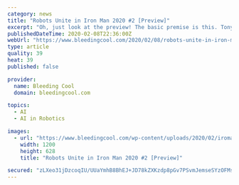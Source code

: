 ```yaml
---
category: news
title: "Robots Unite in Iron Man 2020 #2 [Preview]"
excerpt: "Oh, just look at the preview! The basic premise is this. Tony Stark is an artificial intelligence, Arno stark is the new Iron Man, and these two are gonna battle it out for another five issues until everything goes back to the way it was before. All is well. The Robot Rebellion has been dealt with. Humanity is perfectly safe. You may all thank ..."
publishedDateTime: 2020-02-08T22:36:00Z
webUrl: "https://www.bleedingcool.com/2020/02/08/robots-unite-in-iron-man-2020-2-preview/"
type: article
quality: 39
heat: 39
published: false

provider:
  name: Bleeding Cool
  domain: bleedingcool.com

topics:
  - AI
  - AI in Robotics

images:
  - url: "https://www.bleedingcool.com/wp-content/uploads/2020/02/iroman20202-1-copy-1200x628.jpg"
    width: 1200
    height: 628
    title: "Robots Unite in Iron Man 2020 #2 [Preview]"

secured: "zLXeo31jDzcoqIU/UUaYmhB8BhEJ+JD78kZXKzdp8pGv7PSvmJemseSYzOFMsXh/hX4k/RP++4ym2L9LB8gW1u2h5v+s5AxFrb2IvM0WalBwk8YdnUc1cyv6tkkJ/H/XwcTxw1cKn2W8zlFmtRtMKVBNmH/d/F17Cxt3m9MrG2elFjHsPxMtRAGL9mK1LLcNVxRqm0tS5R0GwtOiFfID+CJXcfILQ5BzitCUhZAFhT/gQKCbBcTadqS+9CPY9mjeJ9Ums7pMCXxqgcy5e08LKIGtwkPPqQunDHX1nfomgyVHHxoxDeEKsLgY6LrtbIjpYULiUUJr96pfv76XMlx9pzzfocvVq3ySfbIJL2tl2A6deKyAZLNwgzbSFU3SV3Hbq9GJ2dWFgM4Wz3zbjpWnF94wWx+sn45urt4wCIgnfJjbhkbcpbEt6bsVFHotunpoGEbAyx0PORU8E/TqUTbUjesUomK6ycfxaL15qGsBLRc=;wp/P1hOdoX97gbfheyg3YA=="
---
```


